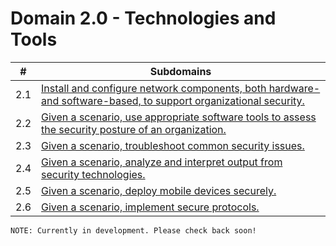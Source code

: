 # Domain 2.0 - Technologies and Tools

| # | Subdomains   | 
|---|---|
|2.1 | [Install and configure network components, both hardware- and software-based, to support organizational security.](https://github.com/erich-tech/Security_Plus/tree/main/Domain_2#readme) |
|2.2 | [Given a scenario, use appropriate software tools to assess the security posture of an organization.](https://github.com/erich-tech/Security_Plus/tree/main/Domain_2#readme) |
|2.3 | [Given a scenario, troubleshoot common security issues.](https://github.com/erich-tech/Security_Plus/tree/main/Domain_2#readme) |
|2.4 | [Given a scenario, analyze and interpret output from security technologies.](https://github.com/erich-tech/Security_Plus/tree/main/Domain_2#readme) |
|2.5 | [Given a scenario, deploy mobile devices securely.](https://github.com/erich-tech/Security_Plus/tree/main/Domain_2#readme) |
|2.6 | [Given a scenario, implement secure protocols.](https://github.com/erich-tech/Security_Plus/tree/main/Domain_2#readme) |

```
NOTE: Currently in development. Please check back soon! 
```


